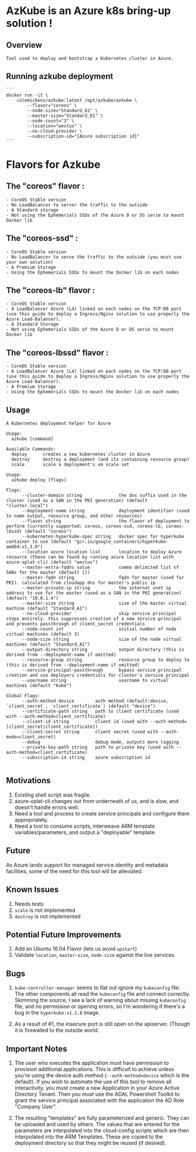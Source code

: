 # AzKube is an Azure k8s bring-up solution !

## Overview

	Tool used to deploy and bootstrap a Kubernetes cluster in Azure.


## Running azkube deployment

	```
	docker run -it \
		colemickens/azkube:latest /opt/azkube/azkube \
			--flavor="coreos" \
			--node-size="Standard_D1" \
			--master-size="Standard_D1" \
			--node-count="3" \
			--location="westus" \
			--no-cloud-provider \ 
			--subscription-id="{Azure subscription id}"
	```

# Flavors for Azkube

## The "coreos" flavor :

	- CoreOS Stable version
	- No LoadBalancer to server the traffic to the outside
	- A Standard storage
	- Not using the Ephemerials SSDs of the Azure D or DS serie to mount Docker lib

## The "coreos-ssd" :

	- CoreOS Stable version
	- No LoadBalancer to serve the traffic to the outside (you must use your own solution)
	- A Premium Storage
	- Using the Ephemerials SSDs to mount the Docker lib on each nodes

## The "coreos-lb" flavor :

	- CoreOS Stable version
	- A LoadBalancer Azure (L4) linked on each nodes on the TCP:80 port (use this guide to deploy a Ingress/Nginx solution to use properly the Azure Load-Balancer).
	- A Standard Storage
	- Not using Ephemerials SSDs of the Azure D or DS serie to mount Docker lib

## The "coreos-lbssd" flavor :

	- CoreOS Stable version
	- A LoadBalancer Azure (L4) linked on each nodes on the TCP:80 port (use this guide to deploy a Ingress/Nginx solution to use properly the Azure Load-Balancer).
	- A Premium Storage
	- Using the Ephemerials SSDs to mount the Docker lib on each nodes


## Usage

``` 
A Kubernetes deployment helper for Azure

Usage:
  azkube [command]

Available Commands:
  deploy      creates a new kubernetes cluster in Azure
  destroy     destroy a deployment (and its containing resource group)
  scale       scale a deployment's vm scale set
```
```
Usage:
  azkube deploy [flags]

Flags:
      --cluster-domain string              the dns suffix used in the cluster (used as a SAN in the PKI generation) (default "cluster.local")
      --deployment-name string             deployment identifier (used to name output, resource group, and other resources)
      --flavor string                      the flavor of deployment to perform (currently supported: coreos, coreos-ssd, coreos-lb, coreos-lbssd) (default "coreos")
      --kubernetes-hyperkube-spec string   docker spec for hyperkube container to use (default "gcr.io/google_containers/hyperkube-amd64:v1.3.0")
      --location azure location list       location to deploy Azure resource (these can be found by running azure location list with azure-xplat-cli) (default "westus")
      --master-extra-fqdns value           comma delimited list of SANs for the master (default [])
      --master-fqdn string                 fqdn for master (used for PKI). calculated from cloudapp dns for master's public ip
      --master-private-ip string           the internal vnet ip address to use for the master (used as a SAN in the PKI generation) (default "10.0.1.4")
      --master-size string                 size of the master virtual machine (default "Standard_A1")
      --no-cloud-provider                  skip service principal steps entirely. this suppresses creation of a new service principal and prevents passthrough of client_secret credentials
      --node-count int                     initial number of node virtual machines (default 3)
      --node-size string                   size of the node virtual machines (default "Standard_A1")
      --output-directory string            output directory (this is derived from --deployment-name if omitted)
      --resource-group string              resource group to deploy to (this is derived from --deployment-name if omitted)
      --service-principal-passthrough      bypass service principal creation and use deployers credentials for cluster's service principal
      --username string                    username to virtual machines (default "kube")

Global Flags:
      --auth-method device        auth method (default:device, `client_secret`, `client_certificate`) (default "device")
      --certificate-path string   path to client certificate (used with --auth-method=client_certificate)
      --client-id string          client id (used with --auth-method=[client_secret|client_certificate])
      --client-secret string      client secret (used with --auth-mode=client_secret)
      --debug                     debug mode, outputs more logging
      --private-key-path string   path to private key (used with --auth-method=client_certificate)
      --subscription-id string    azure subscription id
      
```

## Motivations

1. Existing shell script was fragile.
2. azure-xplat-cli changes out from underneath of us, and is slow, and doesn't handle errors well.
3. Need a tool and process to create service principals and configure them appropriately.
4. Need a tool to consume scripts, interweave ARM template variables/parameters, and
   output a "deployable" template.

## Future

As Azure lands support for managed service identity and metadata facilities, some of the need for this tool will be alleviated.

## Known Issues
1. Needs tests
2. `scale` is not implemented
3. `destroy` is not implemented


## Potential Future Improvements
1. Add an Ubuntu 16.04 Flavor (lets us avoid `upstart`)
2. Validate `location`, `master-size`, `node-size` against the live services


## Bugs
1. `kube-controller-manager` seems to flat out ignore my `kubeconfig` file.
   The other components all read the `kubeconfig` file and connect correctly.
   Skimming the source, I see a lack of warning about missing `kubeconfig` file,
   and no permission or opening errors, so I'm wondering if there's a bug in the
   `hyperkube:v1.1.8` image.

2. As a result of #1, the insecure port is still open on the apiserver. (Though
   it is firewalled to the outside world.

## Important Notes
1. The user who executes the application must have permission to provision
   additional applications. This is difficult to achieve unless you're using
   the device auth method (`--auth-method=device` which is the default). If you
   wish to automate the use of this tool to remove all interactivity, you must create
   a new Application in your Azure Active Directory Tenant. Then you must use the ADAL
   Powershell Toolkit to grant the service principal associated with the application
   the AD Role "Company User".

2. The resulting "templates" are fully parameterized and generic. They can be uploaded
   and used by others. The values that are entered for the parameters are interpolated
   into the cloud-config scripts which are then interpolated into the ARM Templates.
   These are copied to the deployment directory so that they might be reused (if desired).
